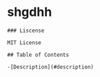# shgdhh

    ### Liscense

    MIT License
  
    ## Table of Contents

    -[Description](#description)






  